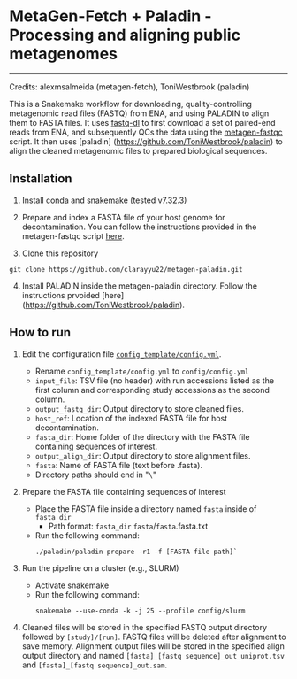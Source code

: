 # MetaGen-Fetch + Paladin - Processing and aligning public metagenomes


----
Credits: alexmsalmeida (metagen-fetch), ToniWestbrook (paladin)

This is a Snakemake workflow for downloading, quality-controlling metagenomic read files (FASTQ) from ENA, and using PALADIN to align them to FASTA files. It uses [fastq-dl](https://github.com/rpetit3/fastq-dl) to first download a set of paired-end reads from ENA, and subsequently QCs the data using the [metagen-fastqc](https://github.com/alexmsalmeida/Metagen-FastQC) script. It then uses [paladin] (https://github.com/ToniWestbrook/paladin) to align the cleaned metagenomic files to prepared biological sequences. 

## Installation

1. Install [conda](https://conda.io/projects/conda/en/latest/user-guide/install/index.html) and [snakemake](https://snakemake.readthedocs.io/en/stable/getting_started/installation.html) (tested v7.32.3)

2. Prepare and index a FASTA file of your host genome for decontamination. You can follow the instructions provided in the metagen-fastqc script [here](https://github.com/alexmsalmeida/Metagen-FastQC).

3. Clone this repository
```
git clone https://github.com/clarayyu22/metagen-paladin.git
```

4. Install PALADIN inside the metagen-paladin directory. Follow the instructions prvoided [here] (https://github.com/ToniWestbrook/paladin). 

## How to run

1. Edit the configuration file [`config_template/config.yml`](config_template/config.yml).
    - Rename `config_template/config.yml` to `config/config.yml`
    - `input_file`: TSV file (no header) with run accessions listed as the first column and corresponding study accessions as the second column.
    - `output_fastq_dir`: Output directory to store cleaned files.
    - `host_ref`: Location of the indexed FASTA file for host decontamination.
    - `fasta_dir`: Home folder of the directory with the FASTA file containing sequences of interest. 
    - `output_align_dir`: Output directory to store alignment files.
    - `fasta`: Name of FASTA file (text before .fasta). 
    - Directory paths should end in "`\`"

2. Prepare the FASTA file containing sequences of interest
    - Place the FASTA file inside a directory named `fasta` inside of `fasta_dir`
        - Path format: `fasta_dir` `fasta`/`fasta`.fasta.txt
    - Run the following command: 
        ```
        ./paladin/paladin prepare -r1 -f [FASTA file path]`
        ```

3. Run the pipeline on a cluster (e.g., SLURM)
    - Activate snakemake
    - Run the following command: 
        ```
        snakemake --use-conda -k -j 25 --profile config/slurm
        ```

3. Cleaned files will be stored in the specified FASTQ output directory followed by `[study]/[run]`. FASTQ files will be deleted after alignment to save memory. Alignment output files will be stored in the specified align output directory and named `[fasta]_[fastq sequence]_out_uniprot.tsv` and `[fasta]_[fastq sequence]_out.sam`. 
